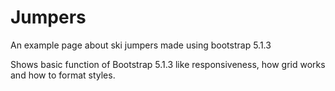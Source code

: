 # Jumpers
An example page about ski jumpers made using bootstrap 5.1.3

Shows basic function of Bootstrap 5.1.3 like responsiveness, how grid works and how to format styles.
